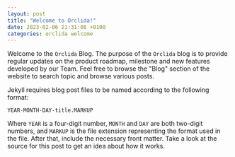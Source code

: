 ```yaml
---
layout: post
title: "Welcome to Orclida!"
date: 2023-02-06 21:31:08 +0100
categories: orclida welcome
---
```


Welcome to the `Orclida` Blog. The purpose of the `Orclida` blog is to provide regular updates on the product roadmap, milestone and new features developed by our Team. Feel free to browse the "Blog" section of the website to search topic and browse various posts.

Jekyll requires blog post files to be named according to the following format:

`YEAR-MONTH-DAY-title.MARKUP`

Where `YEAR` is a four-digit number, `MONTH` and `DAY` are both two-digit numbers, and `MARKUP` is the file extension representing the format used in the file. After that, include the necessary front matter. Take a look at the source for this post to get an idea about how it works.
